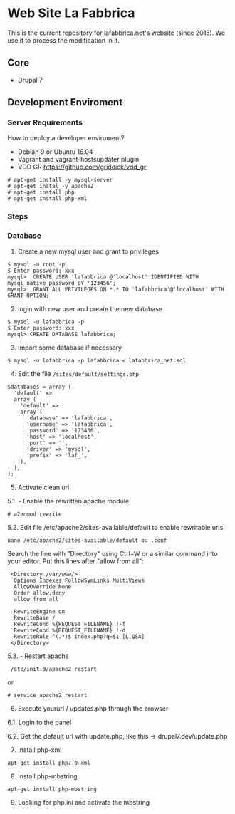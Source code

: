 # Web Site La Fabbrica

This is the current repository for lafabbrica.net's website (since 2015). We use it to process the modification in it.

## Core
* Drupal 7

## Development Enviroment

### Server Requirements
How to deploy a developer enviroment?

* Debian 9 or Ubuntu 16.04
* Vagrant and vagrant-hostsupdater plugin
* VDD GR https://github.com/griddick/vdd_gr

```
# apt-get install -y mysql-server
# apt-get instal -y apache2
# apt-get install php
# apt-get install php-xml

```
### Steps

### Database

1. Create a new mysql user and grant to privileges

```
$ mysql -u root -p
$ Enter password: xxx
mysql>  CREATE USER 'lafabbrica'@'localhost' IDENTIFIED WITH mysql_native_password BY '123456';
mysql>  GRANT ALL PRIVILEGES ON *.* TO 'lafabbrica'@'localhost' WITH GRANT OPTION;

```

2. login with new user and create the new database

```
$ mysql -u lafabbrica -p
$ Enter password: xxx
mysql> CREATE DATABASE lafabbrica;
```

3. import some database if necessary

```
$ mysql -u lafabbrica -p lafabbrica < lafabbrica_net.sql
```

4. Edit the file ```/sites/default/settings.php```

```
$databases = array (
  'default' =>
  array (
    'default' =>
    array (
      'database' => 'lafabbrica',
      'username' => 'lafabbrica',
      'password' => '123456',
      'host' => 'localhost',
      'port' => '',
      'driver' => 'mysql',
      'prefix' => 'laf_',
    ),
  ),
);

```

5. Activate clean url

5.1. - Enable the rewritten apache module

```
# a2enmod rewrite
```

5.2. Edit file /etc/apache2/sites-available/default to enable rewritable urls.

```
nano /etc/apache2/sites-available/default ou .conf
```

Search the line with "Directory" using Ctrl+W or a similar command into your editor. Put this lines after "allow from all":

```
 <Directory /var/www/>
  Options Indexes FollowSymLinks MultiViews
  AllowOverride None
  Order allow,deny
  allow from all

  RewriteEngine on
  RewriteBase /
  RewriteCond %{REQUEST_FILENAME} !-f
  RewriteCond %{REQUEST_FILENAME} !-d
  RewriteRule ^(.*)$ index.php?q=$1 [L,QSA]
 </Directory>
```

5.3. - Restart apache
```
 /etc/init.d/apache2 restart
 ```
or

```
# service apache2 restart
```

6. Execute yoururl / updates.php through the browser

6.1. Login to the panel 

6.2. Get the default url with update.php, like this -> drupal7.dev/update.php

7. Install php-xml

```
apt-get install php7.0-xml
```

8. Install php-mbstring

```
apt-get install php-mbstring
```

9. Looking for php.ini and activate the mbstring
